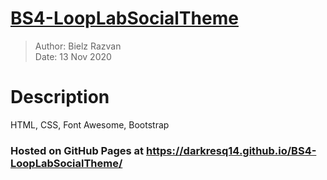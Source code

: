 # [BS4-LoopLabSocialTheme](https://darkresq14.github.io/BS4-LoopLabSocialTheme/)

> Author: Bielz Razvan  
> Date: 13 Nov 2020

# Description
HTML, CSS, Font Awesome, Bootstrap

### Hosted on GitHub Pages at https://darkresq14.github.io/BS4-LoopLabSocialTheme/
